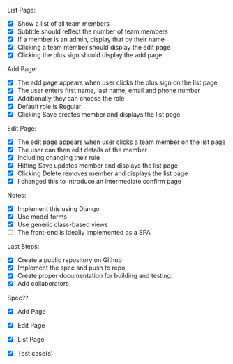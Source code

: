 List Page:
- [x] Show a list of all team members
- [x] Subtitle should reflect the number of team members
- [x] If a member is an admin, display that by their name
- [x] Clicking a team member should display the edit page
- [x] Clicking the plus sign should display the add page

Add Page:
- [x] The add page appears when user clicks the plus sign on the list page
- [x] The user enters first name, last name, email and phone number
- [x] Additionally they can choose the role
- [x] Default role is Regular
- [x] Clicking Save creates member and displays the list page

Edit Page:
- [x] The edit page appears when user clicks a team member on the list page
- [x] The user can then edit details of the member
- [x] Including changing their rule
- [x] Hitting Save updates member and displays the list page
- [x] Clicking Delete removes member and displays the list page
- [x] I changed this to introduce an intermediate confirm page

Notes:
- [x] Implement this using Django
- [x] Use model forms
- [x] Use generic class-based views
- [ ] The front-end is ideally implemented as a SPA

Last Steps:
- [x] Create a public repository on Github
- [x] Implement the spec and push to repo.
- [x] Create proper documentation for building and testing.
- [x] Add collaborators

Spec??
- [x] Add Page
- [x] Edit Page
- [x] List Page
- [x] Test case(s)


